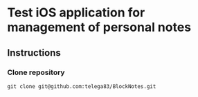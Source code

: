 # Test iOS application for management of personal notes

## Instructions
### Clone repository
```
git clone git@github.com:telega83/BlockNotes.git
```
